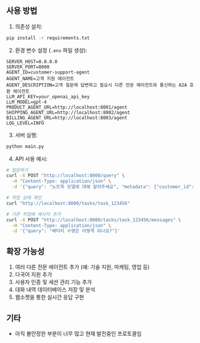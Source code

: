 
## 사용 방법

1. 의존성 설치:
```bash
pip install -r requirements.txt
```

2. 환경 변수 설정 (`.env` 파일 생성):
```
SERVER_HOST=0.0.0.0
SERVER_PORT=8000
AGENT_ID=customer-support-agent
AGENT_NAME=고객 지원 에이전트
AGENT_DESCRIPTION=고객 질문에 답변하고 필요시 다른 전문 에이전트와 통신하는 A2A 호환 에이전트
LLM_API_KEY=your_openai_api_key
LLM_MODEL=gpt-4
PRODUCT_AGENT_URL=http://localhost:8001/agent
SHIPPING_AGENT_URL=http://localhost:8002/agent
BILLING_AGENT_URL=http://localhost:8003/agent
LOG_LEVEL=INFO
```

3. 서버 실행:
```bash
python main.py
```

4. API 사용 예시:
```bash
# 질문하기
curl -X POST "http://localhost:8000/query" \
  -H "Content-Type: application/json" \
  -d '{"query": "노트북 모델에 대해 알려주세요", "metadata": {"customer_id": "cust123"}}'

# 작업 상태 확인
curl "http://localhost:8000/tasks/task_123456"

# 기존 작업에 메시지 추가
curl -X POST "http://localhost:8000/tasks/task_123456/messages" \
  -H "Content-Type: application/json" \
  -d '{"query": "배터리 수명은 어떻게 되나요?"}'
```

## 확장 가능성

1. 여러 다른 전문 에이전트 추가 (예: 기술 지원, 마케팅, 영업 등)
2. 다국어 지원 추가
3. 사용자 인증 및 세션 관리 기능 추가
4. 대화 내역 데이터베이스 저장 및 분석
5. 웹소켓을 통한 실시간 응답 구현

## 기타
- 아직 불안정한 부분이 너무 많고 현재 발전중인 프로토콜임

